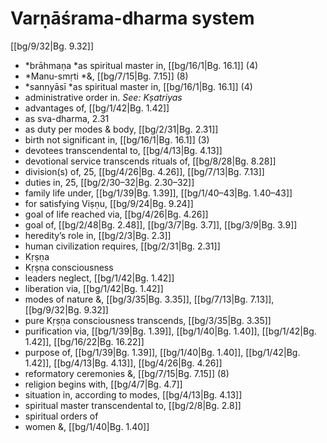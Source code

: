 # Varṇāśrama-dharma system

[[bg/9/32|Bg. 9.32]]

* *brāhmaṇa *as spiritual master in, [[bg/16/1|Bg. 16.1]] (4)
* *Manu-smṛti *&, [[bg/7/15|Bg. 7.15]] (8)
* *sannyāsī *as spiritual master in, [[bg/16/1|Bg. 16.1]] (4)
* administrative order in. *See: Kṣatriyas* 
* advantages of, [[bg/1/42|Bg. 1.42]]
* as sva-dharma,  2.31
* as duty per modes & body, [[bg/2/31|Bg. 2.31]]
* birth not significant in, [[bg/16/1|Bg. 16.1]] (3)
* devotees transcendental to, [[bg/4/13|Bg. 4.13]]
* devotional service transcends rituals of, [[bg/8/28|Bg. 8.28]]
* division(s) of, 25, [[bg/4/26|Bg. 4.26]], [[bg/7/13|Bg. 7.13]]
* duties in, 25, [[bg/2/30–32|Bg. 2.30–32]]
* family life under, [[bg/1/39|Bg. 1.39]], [[bg/1/40–43|Bg. 1.40–43]]
* for satisfying Viṣṇu, [[bg/9/24|Bg. 9.24]]
* goal of life reached via, [[bg/4/26|Bg. 4.26]]
* goal of, [[bg/2/48|Bg. 2.48]], [[bg/3/7|Bg. 3.7]], [[bg/3/9|Bg. 3.9]]
* heredity’s role in, [[bg/2/3|Bg. 2.3]]
* human civilization requires, [[bg/2/31|Bg. 2.31]]
* Kṛṣṇa 
* Kṛṣṇa consciousness 
* leaders neglect, [[bg/1/42|Bg. 1.42]]
* liberation via, [[bg/1/42|Bg. 1.42]]
* modes of nature &, [[bg/3/35|Bg. 3.35]], [[bg/7/13|Bg. 7.13]], [[bg/9/32|Bg. 9.32]]
* pure Kṛṣṇa consciousness transcends, [[bg/3/35|Bg. 3.35]]
* purification via, [[bg/1/39|Bg. 1.39]], [[bg/1/40|Bg. 1.40]], [[bg/1/42|Bg. 1.42]], [[bg/16/22|Bg. 16.22]]
* purpose of, [[bg/1/39|Bg. 1.39]], [[bg/1/40|Bg. 1.40]], [[bg/1/42|Bg. 1.42]], [[bg/4/13|Bg. 4.13]], [[bg/4/26|Bg. 4.26]]
* reformatory ceremonies &, [[bg/7/15|Bg. 7.15]] (8)
* religion begins with, [[bg/4/7|Bg. 4.7]]
* situation in, according to modes, [[bg/4/13|Bg. 4.13]]
* spiritual master transcendental to, [[bg/2/8|Bg. 2.8]]
* spiritual orders of 
* women &, [[bg/1/40|Bg. 1.40]]
